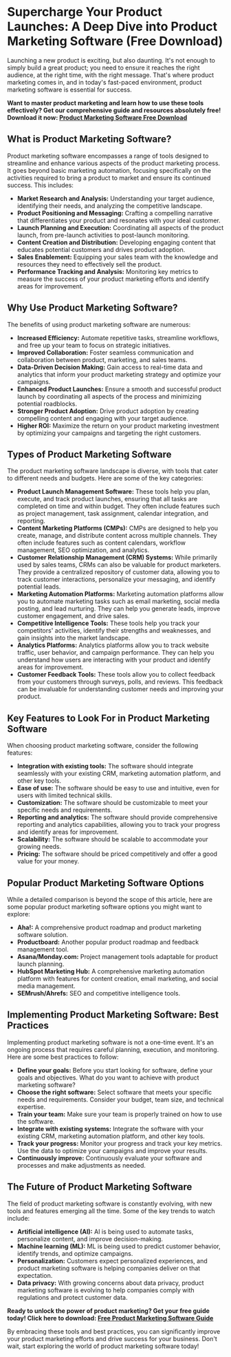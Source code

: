 # Supercharge Your Product Launches: A Deep Dive into Product Marketing Software (Free Download)

Launching a new product is exciting, but also daunting. It's not enough to simply build a great product; you need to ensure it reaches the right audience, at the right time, with the right message. That's where product marketing comes in, and in today's fast-paced environment, product marketing software is essential for success.

**Want to master product marketing and learn how to use these tools effectively? Get our comprehensive guide and resources absolutely free! Download it now: [Product Marketing Software Free Download](https://udemywork.com/product-marketing-software)**

## What is Product Marketing Software?

Product marketing software encompasses a range of tools designed to streamline and enhance various aspects of the product marketing process. It goes beyond basic marketing automation, focusing specifically on the activities required to bring a product to market and ensure its continued success. This includes:

*   **Market Research and Analysis:** Understanding your target audience, identifying their needs, and analyzing the competitive landscape.
*   **Product Positioning and Messaging:** Crafting a compelling narrative that differentiates your product and resonates with your ideal customer.
*   **Launch Planning and Execution:** Coordinating all aspects of the product launch, from pre-launch activities to post-launch monitoring.
*   **Content Creation and Distribution:** Developing engaging content that educates potential customers and drives product adoption.
*   **Sales Enablement:** Equipping your sales team with the knowledge and resources they need to effectively sell the product.
*   **Performance Tracking and Analysis:** Monitoring key metrics to measure the success of your product marketing efforts and identify areas for improvement.

## Why Use Product Marketing Software?

The benefits of using product marketing software are numerous:

*   **Increased Efficiency:** Automate repetitive tasks, streamline workflows, and free up your team to focus on strategic initiatives.
*   **Improved Collaboration:** Foster seamless communication and collaboration between product, marketing, and sales teams.
*   **Data-Driven Decision Making:** Gain access to real-time data and analytics that inform your product marketing strategy and optimize your campaigns.
*   **Enhanced Product Launches:** Ensure a smooth and successful product launch by coordinating all aspects of the process and minimizing potential roadblocks.
*   **Stronger Product Adoption:** Drive product adoption by creating compelling content and engaging with your target audience.
*   **Higher ROI:** Maximize the return on your product marketing investment by optimizing your campaigns and targeting the right customers.

## Types of Product Marketing Software

The product marketing software landscape is diverse, with tools that cater to different needs and budgets. Here are some of the key categories:

*   **Product Launch Management Software:** These tools help you plan, execute, and track product launches, ensuring that all tasks are completed on time and within budget. They often include features such as project management, task assignment, calendar integration, and reporting.
*   **Content Marketing Platforms (CMPs):** CMPs are designed to help you create, manage, and distribute content across multiple channels. They often include features such as content calendars, workflow management, SEO optimization, and analytics.
*   **Customer Relationship Management (CRM) Systems:** While primarily used by sales teams, CRMs can also be valuable for product marketers. They provide a centralized repository of customer data, allowing you to track customer interactions, personalize your messaging, and identify potential leads.
*   **Marketing Automation Platforms:** Marketing automation platforms allow you to automate marketing tasks such as email marketing, social media posting, and lead nurturing. They can help you generate leads, improve customer engagement, and drive sales.
*   **Competitive Intelligence Tools:** These tools help you track your competitors' activities, identify their strengths and weaknesses, and gain insights into the market landscape.
*   **Analytics Platforms:** Analytics platforms allow you to track website traffic, user behavior, and campaign performance. They can help you understand how users are interacting with your product and identify areas for improvement.
*   **Customer Feedback Tools:** These tools allow you to collect feedback from your customers through surveys, polls, and reviews. This feedback can be invaluable for understanding customer needs and improving your product.

## Key Features to Look For in Product Marketing Software

When choosing product marketing software, consider the following features:

*   **Integration with existing tools:** The software should integrate seamlessly with your existing CRM, marketing automation platform, and other key tools.
*   **Ease of use:** The software should be easy to use and intuitive, even for users with limited technical skills.
*   **Customization:** The software should be customizable to meet your specific needs and requirements.
*   **Reporting and analytics:** The software should provide comprehensive reporting and analytics capabilities, allowing you to track your progress and identify areas for improvement.
*   **Scalability:** The software should be scalable to accommodate your growing needs.
*   **Pricing:** The software should be priced competitively and offer a good value for your money.

## Popular Product Marketing Software Options

While a detailed comparison is beyond the scope of this article, here are some popular product marketing software options you might want to explore:

*   **Aha!:** A comprehensive product roadmap and product marketing software solution.
*   **Productboard:** Another popular product roadmap and feedback management tool.
*   **Asana/Monday.com:** Project management tools adaptable for product launch planning.
*   **HubSpot Marketing Hub:** A comprehensive marketing automation platform with features for content creation, email marketing, and social media management.
*   **SEMrush/Ahrefs:** SEO and competitive intelligence tools.

## Implementing Product Marketing Software: Best Practices

Implementing product marketing software is not a one-time event. It's an ongoing process that requires careful planning, execution, and monitoring. Here are some best practices to follow:

*   **Define your goals:** Before you start looking for software, define your goals and objectives. What do you want to achieve with product marketing software?
*   **Choose the right software:** Select software that meets your specific needs and requirements. Consider your budget, team size, and technical expertise.
*   **Train your team:** Make sure your team is properly trained on how to use the software.
*   **Integrate with existing systems:** Integrate the software with your existing CRM, marketing automation platform, and other key tools.
*   **Track your progress:** Monitor your progress and track your key metrics. Use the data to optimize your campaigns and improve your results.
*   **Continuously improve:** Continuously evaluate your software and processes and make adjustments as needed.

## The Future of Product Marketing Software

The field of product marketing software is constantly evolving, with new tools and features emerging all the time. Some of the key trends to watch include:

*   **Artificial intelligence (AI):** AI is being used to automate tasks, personalize content, and improve decision-making.
*   **Machine learning (ML):** ML is being used to predict customer behavior, identify trends, and optimize campaigns.
*   **Personalization:** Customers expect personalized experiences, and product marketing software is helping companies deliver on that expectation.
*   **Data privacy:** With growing concerns about data privacy, product marketing software is evolving to help companies comply with regulations and protect customer data.

**Ready to unlock the power of product marketing? Get your free guide today! Click here to download: [Free Product Marketing Software Guide](https://udemywork.com/product-marketing-software)**

By embracing these tools and best practices, you can significantly improve your product marketing efforts and drive success for your business. Don't wait, start exploring the world of product marketing software today!

